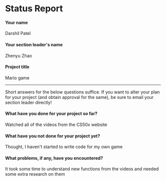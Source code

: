# Status Report

#### Your name

Darshil Patel

#### Your section leader's name

Zhenyu Zhao

#### Project title

Mario game 

***

Short answers for the below questions suffice. If you want to alter your plan for your project (and obtain approval for the same), be sure to email your section leader directly!

#### What have you done for your project so far?

Watched all of the videos from the CS50x website 

#### What have you not done for your project yet?

Thought, I haven't started to write code for my own game

#### What problems, if any, have you encountered?

It took some time to understand new functions from the videos and needed some extra research on them 
